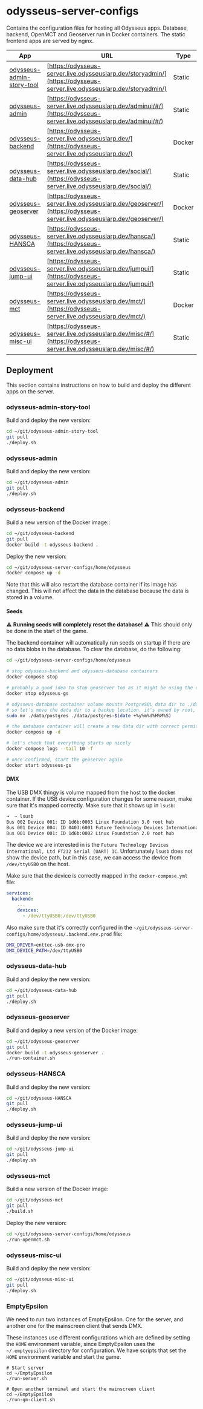# odysseus-server-configs

Contains the configuration files for hosting all Odysseus apps. Database, backend, OpenMCT and Geoserver run in Docker containers. The static frontend apps are served by nginx.

| App                                                                                    | URL                                                                                    | Type   |
| -------------------------------------------------------------------------------------- | -------------------------------------------------------------------------------------- | ------ |
| [odysseus-admin-story-tool](https://github.com/OdysseusLarp/odysseus-admin-story-tool) | [https://odysseus-server.live.odysseuslarp.dev/storyadmin/](https://odysseus-server.live.odysseuslarp.dev/storyadmin/) | Static |
| [odysseus-admin](https://github.com/OdysseusLarp/odysseus-admin)                       | [https://odysseus-server.live.odysseuslarp.dev/adminui/#/](https://odysseus-server.live.odysseuslarp.dev/adminui/#/)   | Static |
| [odysseus-backend](https://github.com/OdysseusLarp/odysseus-backend)                   | [https://odysseus-server.live.odysseuslarp.dev/](https://odysseus-server.live.odysseuslarp.dev/)                       | Docker |
| [odysseus-data-hub](https://github.com/OdysseusLarp/odysseus-data-hub)                 | [https://odysseus-server.live.odysseuslarp.dev/social/](https://odysseus-server.live.odysseuslarp.dev/social/)         | Static |
| [odysseus-geoserver](https://github.com/OdysseusLarp/odysseus-geoserver)               | [https://odysseus-server.live.odysseuslarp.dev/geoserver/](https://odysseus-server.live.odysseuslarp.dev/geoserver/)   | Docker |
| [odysseus-HANSCA](https://github.com/OdysseusLarp/odysseus-HANSCA)                     | [https://odysseus-server.live.odysseuslarp.dev/hansca/](https://odysseus-server.live.odysseuslarp.dev/hansca/)         | Static |
| [odysseus-jump-ui](https://github.com/OdysseusLarp/hansca)                             | [https://odysseus-server.live.odysseuslarp.dev/jumpui/](https://odysseus-server.live.odysseuslarp.dev/jumpui/)         | Static |
| [odysseus-mct](https://github.com/OdysseusLarp/odysseus-mct)                           | [https://odysseus-server.live.odysseuslarp.dev/mct/](https://odysseus-server.live.odysseuslarp.dev/mct/)               | Docker |
| [odysseus-misc-ui](https://github.com/OdysseusLarp/odysseus-misc-ui)                   | [https://odysseus-server.live.odysseuslarp.dev/misc/#/](https://odysseus-server.live.odysseuslarp.dev/misc/#/)         | Static |

## Deployment

This section contains instructions on how to build and deploy the different apps on the server.

### odysseus-admin-story-tool
Build and deploy the new version:
```bash
cd ~/git/odysseus-admin-story-tool
git pull
./deploy.sh
```

### odysseus-admin
Build and deploy the new version:
```bash
cd ~/git/odysseus-admin
git pull
./deploy.sh
```

### odysseus-backend
Build a new version of the Docker image::
```bash
cd ~/git/odysseus-backend
git pull
docker build -t odysseus-backend .
```

Deploy the new version:
```bash
cd ~/git/odysseus-server-configs/home/odysseus
docker compose up -d
```

Note that this will also restart the database container if its image has changed. This will not affect the data in the database because the data is stored in a volume.

#### Seeds
⚠️ **Running seeds will completely reset the database!** ⚠️ This should only be done in the start of the game.

The backend container will automatically run seeds on startup if there are no data blobs in the database. To clear the database, do the following:
```bash
cd ~/git/odysseus-server-configs/home/odysseus

# stop odysseus-backend and odysseus-database containers
docker compose stop

# probably a good idea to stop geoserver too as it might be using the database
docker stop odysseus-gs

# odysseus-database container volume mounts PostgreSQL data dir to ./data/postgres
# so let's move the data dir to a backup location. it's owned by root, so we need to use sudo
sudo mv ./data/postgres ./data/postgres-$(date +%y%m%d%H%M%S)

# the database container will create a new data dir with correct permissions on startup
docker compose up -d

# let's check that everything starts up nicely
docker compose logs --tail 10 -f

# once confirmed, start the geoserver again
docker start odysseus-gs
```

#### DMX
The USB DMX thingy is volume mapped from the host to the docker container. If the USB device configuration changes for some reason, make sure that it's mapped correctly. Make sure that it shows up in `lsusb`:
```bash
➜  ~ lsusb
Bus 002 Device 001: ID 1d6b:0003 Linux Foundation 3.0 root hub
Bus 001 Device 004: ID 0403:6001 Future Technology Devices International, Ltd FT232 Serial (UART) IC
Bus 001 Device 001: ID 1d6b:0002 Linux Foundation 2.0 root hub
```

The device we are interested in is the `Future Technology Devices International, Ltd FT232 Serial (UART) IC`. Unfortunately `lsusb` does not show the device path, but in this case, we can access the device from `/dev/ttyUSB0` on the host.

Make sure that the device is correctly mapped in the `docker-compose.yml` file:
```yaml
services:
  backend:
    ...
    devices:
      - /dev/ttyUSB0:/dev/ttyUSB0
```

Also make sure that it's correctly configured in the `~/git/odysseus-server-configs/home/odysseus/.backend.env.prod` file:
```bash
DMX_DRIVER=enttec-usb-dmx-pro
DMX_DEVICE_PATH=/dev/ttyUSB0
```

### odysseus-data-hub
Build and deploy the new version:
```bash
cd ~/git/odysseus-data-hub
git pull
./deploy.sh
```

### odysseus-geoserver
Build and deploy a new version of the Docker image:
```bash
cd ~/git/odysseus-geoserver
git pull
docker build -t odysseus-geoserver .
./run-container.sh
```

### odysseus-HANSCA
Build and deploy the new version:
```bash
cd ~/git/odysseus-HANSCA
git pull
./deploy.sh
```

### odysseus-jump-ui
Build and deploy the new version:
```bash
cd ~/git/odysseus-jump-ui
git pull
./deploy.sh
```

### odysseus-mct
Build a new version of the Docker image:
```bash
cd ~/git/odysseus-mct
git pull
./build.sh
```

Deploy the new version:
```bash
cd ~/git/odysseus-server-configs/home/odysseus
./run-openmct.sh
```

### odysseus-misc-ui
Build and deploy the new version:
```bash
cd ~/git/odysseus-misc-ui
git pull
./deploy.sh
```

### EmptyEpsilon
We need to run two instances of EmptyEpsilon. One for the server, and another one for the mainscreen client that sends DMX.

These instances use different configurations which are defined by setting the `HOME` environment variable, since EmptyEpsilon uses the `~/.emptyepsilon` directory for configuration. We have scripts that set the `HOME` environment variable and start the game.
```
# Start server
cd ~/EmptyEpsilon
./run-server.sh

# Open another terminal and start the mainscreen client
cd ~/EmptyEpsilon
./run-gm-client.sh
```
